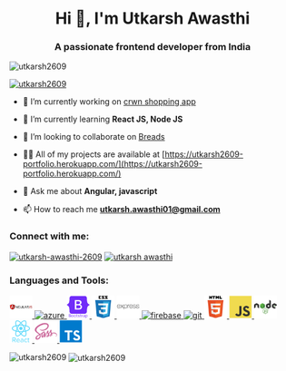 <h1 align="center">Hi 👋, I'm Utkarsh Awasthi</h1>
<h3 align="center">A passionate frontend developer from India</h3>

<p align="left"> <img src="https://komarev.com/ghpvc/?username=utkarsh2609&label=Profile%20views&color=0e75b6&style=flat" alt="utkarsh2609" /> </p>

<p align="left"> <a href="https://github.com/ryo-ma/github-profile-trophy"><img src="https://github-profile-trophy.vercel.app/?username=utkarsh2609" alt="utkarsh2609" /></a> </p>

- 🔭 I’m currently working on [crwn shopping app](https://crwn-ut01.herokuapp.com/)

- 🌱 I’m currently learning **React JS, Node JS**

- 👯 I’m looking to collaborate on [Breads](https://www.breads.io/)

- 👨‍💻 All of my projects are available at [https://utkarsh2609-portfolio.herokuapp.com/](https://utkarsh2609-portfolio.herokuapp.com/)

- 💬 Ask me about **Angular, javascript**

- 📫 How to reach me **utkarsh.awasthi01@gmail.com**

<h3 align="left">Connect with me:</h3>
<p align="left">
<a href="https://linkedin.com/in/utkarsh-awasthi-2609" target="blank"><img align="center" src="https://cdn.jsdelivr.net/npm/simple-icons@3.0.1/icons/linkedin.svg" alt="utkarsh-awasthi-2609" height="30" width="40" /></a>
<a href="https://leetcode.com/utkarsh2609/" target="blank"><img align="center" src="https://cdn.jsdelivr.net/npm/simple-icons@3.0.1/icons/leetcode.svg" alt="utkarsh awasthi" height="30" width="40" /></a>
</p>

<h3 align="left">Languages and Tools:</h3>
<p align="left"> <a href="https://angular.io" target="_blank"> <img src="https://raw.githubusercontent.com/devicons/devicon/master/icons/angularjs/angularjs-original-wordmark.svg" alt="angularjs" width="40" height="40"/> </a> <a href="https://azure.microsoft.com/en-in/" target="_blank"> <img src="https://www.vectorlogo.zone/logos/microsoft_azure/microsoft_azure-icon.svg" alt="azure" width="40" height="40"/> </a> <a href="https://getbootstrap.com" target="_blank"> <img src="https://raw.githubusercontent.com/devicons/devicon/master/icons/bootstrap/bootstrap-plain-wordmark.svg" alt="bootstrap" width="40" height="40"/> </a> <a href="https://www.w3schools.com/css/" target="_blank"> <img src="https://raw.githubusercontent.com/devicons/devicon/master/icons/css3/css3-original-wordmark.svg" alt="css3" width="40" height="40"/> </a> <a href="https://expressjs.com" target="_blank"> <img src="https://raw.githubusercontent.com/devicons/devicon/master/icons/express/express-original-wordmark.svg" alt="express" width="40" height="40"/> </a> <a href="https://firebase.google.com/" target="_blank"> <img src="https://www.vectorlogo.zone/logos/firebase/firebase-icon.svg" alt="firebase" width="40" height="40"/> </a> <a href="https://git-scm.com/" target="_blank"> <img src="https://www.vectorlogo.zone/logos/git-scm/git-scm-icon.svg" alt="git" width="40" height="40"/> </a> <a href="https://www.w3.org/html/" target="_blank"> <img src="https://raw.githubusercontent.com/devicons/devicon/master/icons/html5/html5-original-wordmark.svg" alt="html5" width="40" height="40"/> </a> <a href="https://developer.mozilla.org/en-US/docs/Web/JavaScript" target="_blank"> <img src="https://raw.githubusercontent.com/devicons/devicon/master/icons/javascript/javascript-original.svg" alt="javascript" width="40" height="40"/> </a> <a href="https://nodejs.org" target="_blank"> <img src="https://raw.githubusercontent.com/devicons/devicon/master/icons/nodejs/nodejs-original-wordmark.svg" alt="nodejs" width="40" height="40"/> </a> <a href="https://reactjs.org/" target="_blank"> <img src="https://raw.githubusercontent.com/devicons/devicon/master/icons/react/react-original-wordmark.svg" alt="react" width="40" height="40"/> </a> <a href="https://sass-lang.com" target="_blank"> <img src="https://raw.githubusercontent.com/devicons/devicon/master/icons/sass/sass-original.svg" alt="sass" width="40" height="40"/> </a> <a href="https://www.typescriptlang.org/" target="_blank"> <img src="https://raw.githubusercontent.com/devicons/devicon/master/icons/typescript/typescript-original.svg" alt="typescript" width="40" height="40"/> </a> </p>

<p><img align="left" src="https://github-readme-stats.vercel.app/api/top-langs?username=utkarsh2609&show_icons=true&locale=en&layout=compact" alt="utkarsh2609" /></p>

<p>&nbsp;<img align="center" src="https://github-readme-stats.vercel.app/api?username=utkarsh2609&show_icons=true&locale=en" alt="utkarsh2609" /></p>
